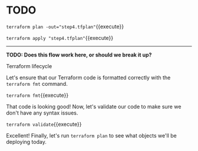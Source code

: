 # TODO

`terraform plan -out="step4.tfplan"`{{execute}}

`terraform apply "step4.tfplan"`{{execute}}

---

**TODO: Does this flow work here, or should we break it up?**

Terraform lifecycle

Let's ensure that our Terraform code is formatted correctly with the `terraform fmt` command.

`terraform fmt`{{execute}}

That code is looking good! Now, let's validate our code to make sure we don't have any syntax issues.

`terraform validate`{{execute}}

Excellent! Finally, let's run `terraform plan` to see what objects we'll be deploying today.


